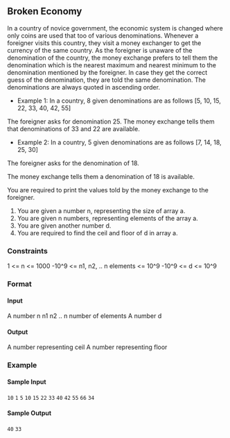 ## Broken Economy

In a country of novice government, the economic system is changed where only coins are used that too of various denominations. Whenever a foreigner visits this country, they visit a money exchanger to get the currency of the same country. As the foreigner is unaware of the denomination of the country, the money exchange prefers to tell them the denomination which is the nearest maximum and nearest minimum to the denomination mentioned by the foreigner. In case they get the correct guess of the denomination, they are told the same denomination. The denominations are always quoted in ascending order.

- Example 1: In a country, 8 given denominations are as follows
  [5, 10, 15, 22, 33, 40, 42, 55]

The foreigner asks for denomination 25.
The money exchange tells them that denominations of 33 and 22 are available.

- Example 2:
  In a country, 5 given denominations are as follows
  [7, 14, 18, 25, 30]

The foreigner asks for the denomination of 18.

The money exchange tells them a denomination of 18 is available.

You are required to print the values told by the money exchange to the foreigner.

1. You are given a number n, representing the size of array a.
2. You are given n numbers, representing elements of the array a.
3. You are given another number d.
4. You are required to find the ceil and floor of d in array a.

### Constraints

1 <= n <= 1000
-10^9 <= n1, n2, .. n elements <= 10^9
-10^9 <= d <= 10^9

### Format

#### Input

A number n
n1
n2
.. n number of elements
A number d

#### Output

A number representing ceil
A number representing floor

### Example

#### Sample Input

`10`
`1`
`5`
`10`
`15`
`22`
`33`
`40`
`42`
`55`
`66`
`34`

#### Sample Output

`40`
`33`
